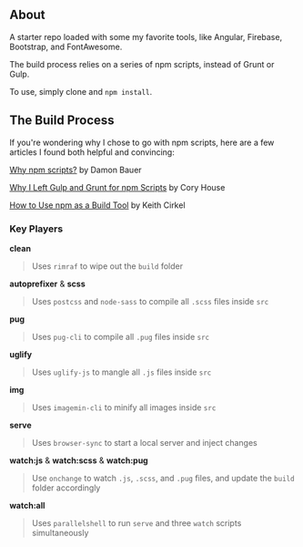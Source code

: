 ## About

A starter repo loaded with some my favorite tools, like Angular, Firebase, Bootstrap, and FontAwesome.

The build process relies on a series of npm scripts, instead of Grunt or Gulp.

To use, simply clone and `npm install`.

## The Build Process

If you're wondering why I chose to go with npm scripts, here are a few articles I found both helpful and convincing:

[Why npm scripts?](https://css-tricks.com/why-npm-scripts/) by Damon Bauer

[Why I Left Gulp and Grunt for npm Scripts](https://medium.freecodecamp.com/why-i-left-gulp-and-grunt-for-npm-scripts-3d6853dd22b8#.hf3w3qkb8) by Cory House

[How to Use npm as a Build Tool](https://www.keithcirkel.co.uk/how-to-use-npm-as-a-build-tool/) by Keith Cirkel

### Key Players

**clean**
>Uses `rimraf` to wipe out the `build` folder

**autoprefixer** & **scss**
>Uses `postcss` and `node-sass` to compile all `.scss` files inside `src`

**pug**
>Uses `pug-cli` to compile all `.pug` files inside `src`

**uglify**
>Uses `uglify-js` to mangle all `.js` files inside `src`

**img**
>Uses `imagemin-cli` to minify all images inside `src`

**serve**
>Uses `browser-sync` to start a local server and inject changes

**watch:js** & **watch:scss** & **watch:pug**
>Use `onchange` to watch `.js`, `.scss`, and `.pug` files, and update the `build` folder accordingly

**watch:all**
>Uses `parallelshell` to run `serve` and three `watch` scripts simultaneously
